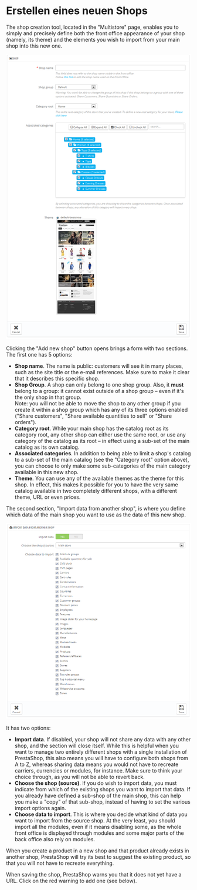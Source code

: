 # Erstellen eines neuen Shops

The shop creation tool, located in the "Multistore" page, enables you to simply and precisely define both the front office appearance of your shop (namely, its theme) and the elements you wish to import from your main shop into this new one.

![](../../../.gitbook/assets/23790001.png)

Clicking the "Add new shop" button opens brings a form with two sections. The first one has 5 options:

* **Shop name**. The name is public: customers will see it in many places, such as the site title or the e-mail references. Make sure to make it clear that it describes this specific shop.
* **Shop Group**. A shop can only belong to one shop group. Also, it **must** belong to a group: it cannot exist outside of a shop group – even if it's the only shop in that group.\
  &#x20;Note: you will not be able to move the shop to any other group if you create it within a shop group which has any of its three options enabled ("Share customers", "Share available quantities to sell" or "Share orders").
* **Category root**. While your main shop has the catalog root as its category root, any other shop can either use the same root, or use any category of the catalog as its root – in effect using a sub-set of the main catalog as its own catalog.
* **Associated categories**. In addition to being able to limit a shop's catalog to a sub-set of the main catalog (see the "Category root" option above), you can choose to only make some sub-categories of the main category available in this new shop.
* **Theme**. You can use any of the available themes as the theme for this shop. In effect, this makes it possible for you to have the very same catalog available in two completely different shops, with a different theme, URL or even prices.

The second section, "Import data from another shop", is where you define which data of the main shop you want to use as the data of this new shop.

![](../../../.gitbook/assets/23790002.png)

It has two options:

* **Import data**. If disabled, your shop will not share any data with any other shop, and the section will close itself. While this is helpful when you want to manage two entirely different shops with a single installation of PrestaShop, this also means you will have to configure both shops from A to Z, whereas sharing data means you would not have to recreate carriers, currencies or modules, for instance. Make sure to think your choice through, as you will not be able to revert back.
* **Choose the shop (source)**. If you do wish to import data, you must indicate from which of the existing shops you want to import that data. If you already have defined a sub-shop of the main shop, this can help you make a "copy" of that sub-shop, instead of having to set the various import options again.
* **Choose data to import**. This is where you decide what kind of data you want to import from the source shop. At the very least, you should import all the modules, even if it means disabling some, as the whole front office is displayed through modules and some major parts of the back office also rely on modules.

When you create a product in a new shop and that product already exists in another shop, PrestaShop will try its best to suggest the existing product, so that you will not have to recreate everything.

When saving the shop, PrestaShop warns you that it does not yet have a URL. Click on the red warning to add one (see below).
